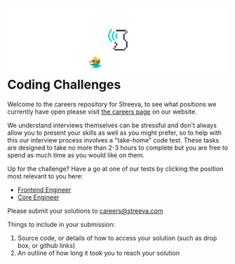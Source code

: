# ![Streeva](images/careers.png "Streeva") Coding Challenges

Welcome to the careers repository for Streeva, to see what positions we currently have open please visit [the careers page](https://streeva.com/careers/) on our website.

We understand interviews themselves can be stressful and don't always allow you to present your skills as well as you might prefer, so to help with this our interview process involves a "take-home" code test. These tasks are designed to take no more than 2-3 hours to complete but you are free to spend as much time as you would like on them.

Up for the challenge? Have a go at one of our tests by clicking the position most relevant to you here:

* [Frontend Engineer](frontend.engineer/)
* [Core Engineer](core.engineer/)

Please submit your solutions to careers@streeva.com

Things to include in your submission:

1. Source code, or details of how to access your solution (such as drop box, or github links)
2. An outline of how long it took you to reach your solution